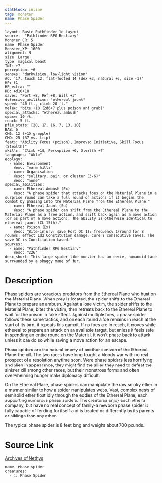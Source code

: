 ```yaml
---
statblock: inline
tags: monster
name: Phase Spider
---
```

```statblock
layout: Basic Pathfinder 1e Layout
source:  "Pathfinder RPG Bestiary"
Monster_CR: 5
name: Phase Spider
Monster_XP: 1600
alignment: N
size: Large
type: magical beast
INI: +7
perception: +6
senses: "darkvision, low-light vision"
AC: "17, touch 12, flat-footed 14 (dex +3, natural +5, size -1)"
HP: 51
HP_extra: ""
HD: 6d10+18
saves: "Fort +8, Ref +8, Will +3"
defensive_abilities: "ethereal jaunt"
speed: "40 ft., climb 20 ft."
melee: "bite +10 (2d6+7 plus poison and grab)"
special_attacks: "ethereal ambush"
space: 10 ft.
reach: 5 ft.
pf1e_stats: [20, 17, 16, 7, 13, 10]
BAB: 6
CMB: 12 (+16 grapple)
CMD: 25 (37 vs. trip)
feats: "Ability Focus (poison), Improved Initiative, Skill Focus (Stealth)"
skills: "Climb +18, Perception +6, Stealth +7"
languages: "Aklo"
ecology:
  - name: Environment
    desc: "warm hills"
  - name: Organisation
    desc: "solitary, pair, or cluster (3-6)"
    desc: "none"
special_abilities:
  - name: Ethereal Ambush (Ex)
    desc: "A phase spider that attacks foes on the Material Plane in a surprise round can take a full round of actions if it begins the combat by phasing into the Material Plane from the Ethereal Plane."
  - name: Ethereal Jaunt (Su)
    desc: "A phase spider can shift from the Ethereal Plane to the Material Plane as a free action, and shift back again as a move action (or as part of a move action). The ability is otherwise identical to ethereal jaunt (CL 15th)."
  - name: Poison (Ex)
    desc: "Bite-injury; save Fort DC 18; frequency 1/round for 8 rounds; effect 1d2 Constitution damage; cure 2 consecutive saves. The save DC is Constitution-based."
sources:
  - name: "Pathfinder RPG Bestiary"
    desc: "226"
desc_short: This large spider-like monster has an eerie, humanoid face surrounded by a shaggy mane of fur.
```
# Description
Phase spiders are voracious predators from the Ethereal Plane who hunt on the Material Plane. When prey is located, the spider shifts to the Ethereal Plane to prepare an ambush. Against a lone victim, the spider shifts to the Material Plane, bites the victim, then retreats back to the Ethereal Plane to wait for the poison to take effect. Against multiple foes, a phase spider follows these same tactics, and on each round a foe remains in reach at the start of its turn, it repeats this gambit. If no foes are in reach, it moves while ethereal to prepare an attack on an available target, but unless it feels safe in spending an entire round on the Material, it won’t phase back to attack unless it can do so while saving a move action for an escape.

Phase spiders are the natural enemy of another denizen of the Ethereal Plane-the xill. The two races have long fought a bloody war with no real prospect of a resolution anytime soon. Were phase spiders less horrifying and alien in appearance, they might find the allies they need to defeat the sinister xill among other races, but their monstrous forms and often overwhelming hunger make diplomacy difficult.

On the Ethereal Plane, phase spiders can manipulate the raw smoky ether in a manner similar to how a spider manipulates webs. Vast, complex nests of semisolid ether float idly through the eddies of the Ethereal Plane, each supporting numerous phase spiders. The creatures enjoy each other’s company, but have no real concept of family-a newborn phase spider is fully capable of fending for itself and is treated no differently by its parents or siblings than any other.

The typical phase spider is 8 feet long and weighs about 700 pounds.
# Source Link
[Archives of Nethys](https://aonprd.com/MonsterDisplay.aspx?ItemName=Phase%20Spider)
```encounter-table
name: Phase Spider
creatures:
  - 1: Phase Spider
```
